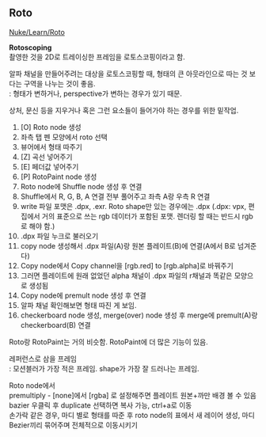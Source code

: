 ## Roto

[Nuke/Learn/Roto](https://learn.foundry.com/course/4689/view/8-roto)

**Rotoscoping**   
촬영한 것을 2D로 트레이싱한 프레임을 로토스코핑이라고 함. 

알파 채널을 만들어주려는 대상을 로토스코핑할 때, 형태의 큰 아웃라인으로 따는 것 보다는 구역을 나누는 것이 좋음.    
: 형태가 변하거나, perspective가 변하는 경우가 있기 때문.   

상처, 문신 등을 지우거나 혹은 그런 요소들이 들어가야 하는 경우를 위한 밑작업.

1. [O] Roto node 생성   
2. 좌측 탭 펜 모양에서 roto 선택  
3. 뷰어에서 형태 따주기
4. [Z] 곡선 넣어주기
5. [E] 페더값 넣어주기 
6. [P] RotoPaint node 생성   
7. Roto node에 Shuffle node 생성 후 연결  
8. Shuffle에서 R, G, B, A 연결 전부 풀어주고 좌측 A랑 우측 R 연결
9. write 파일 포맷은 .dpx, .exr. Roto shape만 있는 경우에는 .dpx (.dpx: vpx, 편집에서 거의 표준으로 쓰는 rgb 데이터가 포함된 포맷. 렌더링 할 때는 반드시 rgb로 해야 함.)
10. .dpx 파일 누크로 불러오기
11. copy node 생성해서 .dpx 파일(A)랑 원본 플레이트(B)에 연결(A에서 B로 넘겨준다)
12. Copy node에서 Copy channel을 [rgb.red] to [rgb.alpha]로 바꿔주기
13. 그러면 플레이트에 원래 없었던 alpha 채널이 .dpx 파일의 r채널과 똑같은 모양으로 생성됨
14. Copy node에 premult node 생성 후 연결
15. 알파 채널 확인해보면 형태 따진 게 보임. 
16. checkerboard node 생성, merge(over) node 생성 후 merge에 premult(A)랑 checkerboard(B) 연결

Roto랑 RotoPaint는 거의 비슷함. RotoPaint에 더 많은 기능이 있음. 

레퍼런스로 삼을 프레임   
: 모션블러가 가장 적은 프레임. shape가 가장 잘 드러나는 프레임. 

Roto node에서     
premultiply - [none]에서 [rgba] 로 설정해주면 플레이트 원본+까만 배경 볼 수 있음
bazier 우클릭 후 duplicate 선택하면 복사 가능, ctrl+a로 이동   
손가락 같은 경우, 마디 별로 형태를 따준 후 roto node의 표에서 새 레이어 생성, 마디 Bezier끼리 묶어주며 전체적으로 이동시키기 


